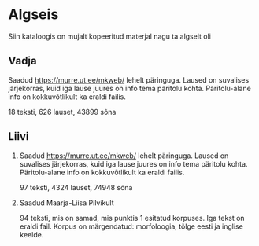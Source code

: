 # Algseis

Siin kataloogis on mujalt kopeeritud materjal nagu ta algselt oli 

## Vadja

Saadud https://murre.ut.ee/mkweb/ lehelt päringuga. Laused on suvalises järjekorras, kuid iga lause juures on info tema päritolu kohta. Päritolu-alane info on kokkuvõtlikult ka eraldi failis. 

18 teksti, 626 lauset,  43899 sõna


## Liivi

1. Saadud https://murre.ut.ee/mkweb/ lehelt päringuga. Laused on suvalises järjekorras, kuid iga lause juures on info tema päritolu kohta. Päritolu-alane info on kokkuvõtlikult ka eraldi failis.

    97 teksti, 4324 lauset,  74948 sõna

2. Saadud Maarja-Liisa Pilvikult

    94 teksti, mis on samad, mis punktis 1 esitatud korpuses. Iga tekst on eraldi fail. Korpus on märgendatud: morfoloogia, tõlge eesti ja inglise keelde. 





